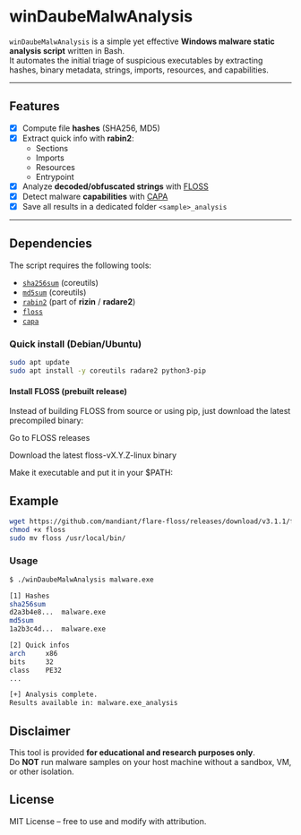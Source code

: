 # winDaubeMalwAnalysis

`winDaubeMalwAnalysis` is a simple yet effective **Windows malware static analysis script** written in Bash.  
It automates the initial triage of suspicious executables by extracting hashes, binary metadata, strings, imports, resources, and capabilities.  

---

## Features

- [x] Compute file **hashes** (SHA256, MD5)  
- [x] Extract quick info with **rabin2**:
  - Sections  
  - Imports  
  - Resources  
  - Entrypoint  
- [x] Analyze **decoded/obfuscated strings** with [FLOSS](https://github.com/mandiant/flare-floss)  
- [x] Detect malware **capabilities** with [CAPA](https://github.com/mandiant/capa)  
- [x] Save all results in a dedicated folder `<sample>_analysis`  

---

## Dependencies

The script requires the following tools:  

- [`sha256sum`](https://www.gnu.org/software/coreutils/) (coreutils)  
- [`md5sum`](https://www.gnu.org/software/coreutils/) (coreutils)  
- [`rabin2`](https://rizin.re/) (part of **rizin** / **radare2**)  
- [`floss`](https://github.com/mandiant/flare-floss)  
- [`capa`](https://github.com/mandiant/capa)  

### Quick install (Debian/Ubuntu)

```bash
sudo apt update
sudo apt install -y coreutils radare2 python3-pip
```

#### Install FLOSS (prebuilt release)

Instead of building FLOSS from source or using pip, just download the latest precompiled binary:

Go to FLOSS releases

Download the latest floss-vX.Y.Z-linux binary

Make it executable and put it in your $PATH:

## Example
```bash
wget https://github.com/mandiant/flare-floss/releases/download/v3.1.1/floss-v3.1.1-linux -O floss
chmod +x floss
sudo mv floss /usr/local/bin/
```

### Usage
```bash
$ ./winDaubeMalwAnalysis malware.exe

[1] Hashes
sha256sum
d2a3b4e8...  malware.exe
md5sum
1a2b3c4d...  malware.exe

[2] Quick infos
arch     x86
bits     32
class    PE32
...

[+] Analysis complete.
Results available in: malware.exe_analysis
```

## Disclaimer

This tool is provided **for educational and research purposes only**.  
Do **NOT** run malware samples on your host machine without a sandbox, VM, or other isolation.  


## License

MIT License – free to use and modify with attribution.
